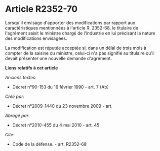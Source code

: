 # Article R2352-70

Lorsqu'il envisage d'apporter des modifications par rapport aux caractéristiques mentionnées à l'article R. 2352-68, le
titulaire de l'agrément saisit le ministre chargé de l'industrie en lui précisant la nature des modifications envisagées. 

La modification est réputée acceptée si, dans un délai de trois mois à compter de la saisine du ministre, celui-ci n'a pas
signifié au titulaire qu'il devait présenter une nouvelle demande d'agrément.

**Liens relatifs à cet article**

_Anciens textes_:

  - Décret n°90-153 du 16 février 1990 - art. 7 (Ab)

_Créé par_:

  - Décret n°2009-1440 du 23 novembre 2009 - art.

_Abrogé par_:

  - Décret n°2010-455 du 4 mai 2010 - art. 45

_Cite_:

  - Code de la défense. - art. R2352-68
